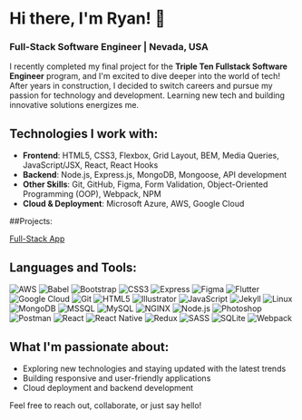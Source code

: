 # Hi there, I'm Ryan! 👋

### Full-Stack Software Engineer | Nevada, USA

I recently completed my final project for the **Triple Ten Fullstack Software Engineer** program, and I'm excited to dive deeper into the world of tech! After years in construction, I decided to switch careers and pursue my passion for technology and development. Learning new tech and building innovative solutions energizes me.

## Technologies I work with:
- **Frontend**: HTML5, CSS3, Flexbox, Grid Layout, BEM, Media Queries, JavaScript/JSX, React, React Hooks
- **Backend**: Node.js, Express.js, MongoDB, Mongoose, API development
- **Other Skills**: Git, GitHub, Figma, Form Validation, Object-Oriented Programming (OOP), Webpack, NPM
- **Cloud & Deployment**: Microsoft Azure, AWS, Google Cloud


##Projects:

[Full-Stack App](https://checkwtwtoday.crabdance.com/)

## Languages and Tools:

![AWS](https://img.shields.io/badge/-AWS-232F3E?style=flat-square&logo=amazon-aws)
![Babel](https://img.shields.io/badge/-Babel-F9DC3E?style=flat-square&logo=babel)
![Bootstrap](https://img.shields.io/badge/-Bootstrap-563D7C?style=flat-square&logo=bootstrap)
![CSS3](https://img.shields.io/badge/-CSS3-1572B6?style=flat-square&logo=css3)
![Express](https://img.shields.io/badge/-Express-000000?style=flat-square&logo=express)
![Figma](https://img.shields.io/badge/-Figma-F24E1E?style=flat-square&logo=figma)
![Flutter](https://img.shields.io/badge/-Flutter-02569B?style=flat-square&logo=flutter)
![Google Cloud](https://img.shields.io/badge/-Google_Cloud-4285F4?style=flat-square&logo=google-cloud)
![Git](https://img.shields.io/badge/-Git-F05032?style=flat-square&logo=git)
![HTML5](https://img.shields.io/badge/-HTML5-E34F26?style=flat-square&logo=html5)
![Illustrator](https://img.shields.io/badge/-Illustrator-FF9A00?style=flat-square&logo=adobe-illustrator)
![JavaScript](https://img.shields.io/badge/-JavaScript-F7DF1E?style=flat-square&logo=javascript)
![Jekyll](https://img.shields.io/badge/-Jekyll-CC0000?style=flat-square&logo=jekyll)
![Linux](https://img.shields.io/badge/-Linux-FCC624?style=flat-square&logo=linux)
![MongoDB](https://img.shields.io/badge/-MongoDB-47A248?style=flat-square&logo=mongodb)
![MSSQL](https://img.shields.io/badge/-MSSQL-CC2927?style=flat-square&logo=microsoft-sql-server)
![MySQL](https://img.shields.io/badge/-MySQL-4479A1?style=flat-square&logo=mysql)
![NGINX](https://img.shields.io/badge/-NGINX-269539?style=flat-square&logo=nginx)
![Node.js](https://img.shields.io/badge/-Node.js-339933?style=flat-square&logo=node.js)
![Photoshop](https://img.shields.io/badge/-Photoshop-31A8FF?style=flat-square&logo=adobe-photoshop)
![Postman](https://img.shields.io/badge/-Postman-FF6C37?style=flat-square&logo=postman)
![React](https://img.shields.io/badge/-React-61DAFB?style=flat-square&logo=react)
![React Native](https://img.shields.io/badge/-React_Native-61DAFB?style=flat-square&logo=react)
![Redux](https://img.shields.io/badge/-Redux-764ABC?style=flat-square&logo=redux)
![SASS](https://img.shields.io/badge/-SASS-CC6699?style=flat-square&logo=sass)
![SQLite](https://img.shields.io/badge/-SQLite-003B57?style=flat-square&logo=sqlite)
![Webpack](https://img.shields.io/badge/-Webpack-8DD6F9?style=flat-square&logo=webpack)

## What I'm passionate about:
- Exploring new technologies and staying updated with the latest trends
- Building responsive and user-friendly applications
- Cloud deployment and backend development

Feel free to reach out, collaborate, or just say hello!
